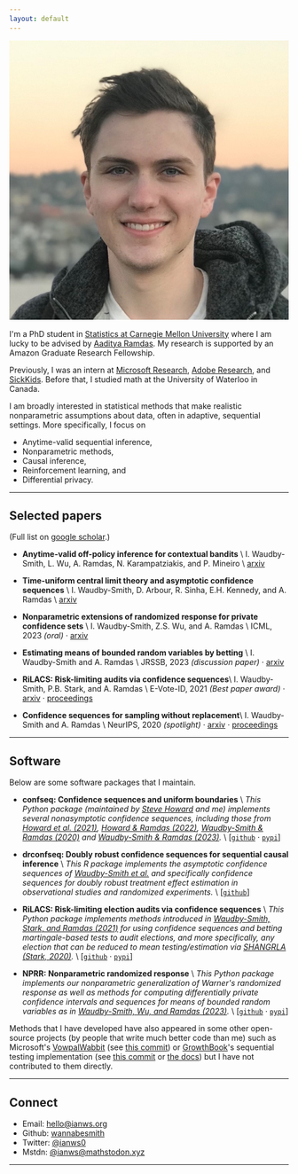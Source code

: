 ```yaml
---
layout: default
---
```


<img class="profile-picture" src="assets/gasworks.jpg">

I'm a PhD student in [Statistics at Carnegie Mellon University](http://stat.cmu.edu/) where I am lucky to be advised by [Aaditya Ramdas](http://www.stat.cmu.edu/~aramdas/). My research is supported by an Amazon Graduate Research Fellowship.

Previously, I was an intern at [Microsoft Research](https://www.microsoft.com/en-us/research/lab/microsoft-research-new-york/), [Adobe Research](https://research.adobe.com/), and [SickKids](https://www.sickkids.ca/). Before that, I studied math at the University of Waterloo in Canada.

I am broadly interested in statistical methods that make realistic nonparametric assumptions about data, often in adaptive, sequential settings. More specifically, I focus on
* Anytime-valid sequential inference,
* Nonparametric methods,
* Causal inference,
* Reinforcement learning, and
* Differential privacy.

---

## Selected papers

(Full list on [google scholar](https://scholar.google.com/citations?user=FnyNlFAAAAAJ&oi=ao).)

- **Anytime-valid off-policy inference for contextual bandits** \\
    I. Waudby-Smith, L. Wu, A. Ramdas, N. Karampatziakis, and P. Mineiro \\
    [arxiv](https://arxiv.org/abs/2210.10768) 

- **Time-uniform central limit theory and asymptotic confidence sequences** \\
    I. Waudby-Smith, D. Arbour, R. Sinha, E.H. Kennedy, and A. Ramdas \\
    [arxiv](https://arxiv.org/abs/2103.06476) 

- **Nonparametric extensions of randomized response for private confidence sets** \\
    I. Waudby-Smith, Z.S. Wu, and A. Ramdas \\
    ICML, 2023 _(oral)_ · [arxiv](https://arxiv.org/abs/2202.08728) 

- **Estimating means of bounded random variables by betting** \\
	I. Waudby-Smith and A. Ramdas \\
    JRSSB, 2023 _(discussion paper)_ · [arxiv](https://arxiv.org/abs/2010.09686)

- **RiLACS: Risk-limiting audits via confidence sequences**\\
	I. Waudby-Smith, P.B. Stark, and A. Ramdas \\
    E-Vote-ID, 2021 _(Best paper award)_ ·
    [arxiv](https://arxiv.org/abs/2107.11323) ·
    [proceedings](https://link.springer.com/chapter/10.1007/978-3-030-86942-7_9)

- **Confidence sequences for sampling without replacement**\\
	I. Waudby-Smith and A. Ramdas \\
    NeurIPS, 2020 _(spotlight)_ ·
    [arxiv](https://arxiv.org/abs/2006.04347) ·
    [proceedings](https://proceedings.neurips.cc/paper/2020/hash/e96c7de8f6390b1e6c71556e4e0a4959-Abstract.html) 


--- 

## Software 

Below are some software packages that I maintain. 

- **confseq: Confidence sequences and uniform boundaries**
\\
*This Python package (maintained by [Steve Howard](https://www.stevehoward.org) and me) implements several nonasymptotic confidence sequences, including those from [Howard et al. (2021)](https://arxiv.org/abs/1810.08240), [Howard & Ramdas (2022)](https://arxiv.org/abs/1906.09712), [Waudby-Smith & Ramdas (2020)](https://arxiv.org/abs/2006.04347) and [Waudby-Smith & Ramdas (2023)](https://arxiv.org/abs/2010.09686).*
\\
[[`github`](https://github.com/gostevehoward/confseq) · [`pypi`](https://pypi.org/project/confseq/)]

- **drconfseq: Doubly robust confidence sequences for sequential causal inference**
\\
*This R package implements the asymptotic confidence sequences of [Waudby-Smith et al.](https://arxiv.org/abs/2103.06476) and specifically confidence sequences for doubly robust treatment effect estimation in observational studies and randomized experiments.*
\\
[[`github`](https://github.com/WannabeSmith/drconfseq)]

- **RiLACS: Risk-limiting election audits via confidence sequences**
\\
*This Python package implements methods introduced in [Waudby-Smith, Stark, and Ramdas (2021)](https://arxiv.org/abs/2107.11323) for using confidence sequences and betting martingale-based tests to audit elections, and more specifically, any election that can be reduced to mean testing/estimation via [SHANGRLA (Stark, 2020)](https://arxiv.org/abs/1911.10035).*
\\
[[`github`](https://github.com/WannabeSmith/RiLACS) · [`pypi`](https://pypi.org/project/RiLACS/)]

- **NPRR: Nonparametric randomized response**
\\
*This Python package implements our nonparametric generalization of Warner's randomized response as well as methods for computing differentially private confidence intervals and sequences for means of bounded random variables as in [Waudby-Smith, Wu, and Ramdas (2023)](https://arxiv.org/abs/2202.08728).*
\\
[[`github`](https://github.com/WannabeSmith/nprr) · [`pypi`](https://pypi.org/project/nprr/)]

Methods that I have developed have also appeared in some other open-source projects (by people that write much better code than me) such as Microsoft's [VowpalWabbit](https://github.com/VowpalWabbit/vowpal_wabbit) (see [this commit](https://github.com/VowpalWabbit/vowpal_wabbit/commit/903d2aa35ad2c8017cc050b17602c3e49819176e)) or [GrowthBook](https://github.com/growthbook/growthbook)'s sequential testing implementation (see [this commit](https://github.com/growthbook/growthbook/pull/1155/commits/63ab0d0fc204f440e16984136a46a5922ab79931) or [the docs](https://docs.growthbook.io/statistics/sequential)) but I have not contributed to them directly.

---

## Connect 

* Email: [hello@ianws.org](mailto:hello@ianws.org)
* Github: [wannabesmith](https://github.com/wannabesmith)
* Twitter: [@ianws0](https://twitter.com/ianws0)
* Mstdn: [@ianws@mathstodon.xyz](https://mathstodon.xyz/@ianws)

---


